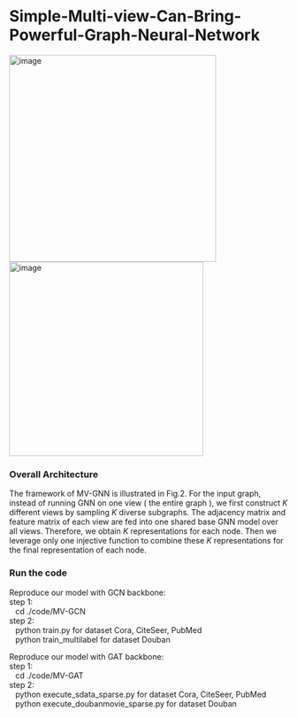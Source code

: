 # Simple-Multi-view-Can-Bring-Powerful-Graph-Neural-Network
<img width="374" alt="image" src="https://user-images.githubusercontent.com/101496242/217576624-342f8592-b588-49d6-ab08-9ccbea4da170.png"><img width="351" alt="image" src="https://user-images.githubusercontent.com/101496242/217576796-2ca599a5-74ac-4338-a73b-ed2578c5a898.png">
### Overall Architecture

The framework of MV-GNN is illustrated in Fig.2. For the input graph, instead of running GNN on one view ( the entire graph ), we first construct $K$ different views by sampling $K$ diverse subgraphs. The adjacency matrix and feature matrix of each view are fed into one shared base GNN model over all views. Therefore, we obtain $K$ representations for each node. Then we leverage only one injective function to combine these $K$ representations for the final representation of each node.

### Run the code
Reproduce our model with GCN backbone:\
step 1: \
 &ensp; cd ./code/MV-GCN\
step 2:\
 &ensp; python train.py for dataset Cora, CiteSeer, PubMed\
 &ensp; python train_multilabel for dataset Douban

Reproduce our model with GAT backbone:\
step 1: \
 &ensp; cd ./code/MV-GAT\
step 2:\
 &ensp; python execute_sdata_sparse.py for dataset Cora, CiteSeer, PubMed\
 &ensp; python execute_doubanmovie_sparse.py for dataset Douban
